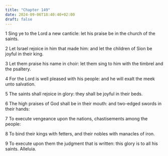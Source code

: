 ```yaml
---
title: "Chapter 149"
date: 2024-09-06T18:40:40+02:00
draft: false
---
```




1 Sing ye to the Lord a new canticle: let his praise be in the church of the saints.

2 Let Israel rejoice in him that made him: and let the children of Sion be joyful in their king.

3 Let them praise his name in choir: let them sing to him with the timbrel and the psaltery.

4 For the Lord is well pleased with his people: and he will exalt the meek unto salvation.

5 The saints shall rejoice in glory: they shall be joyful in their beds.

6 The high praises of God shall be in their mouth: and two-edged swords in their hands:

7 To execute vengeance upon the nations, chastisements among the people:

8 To bind their kings with fetters, and their nobles with manacles of iron.

9 To execute upon them the judgment that is written: this glory is to all his saints. Alleluia.

